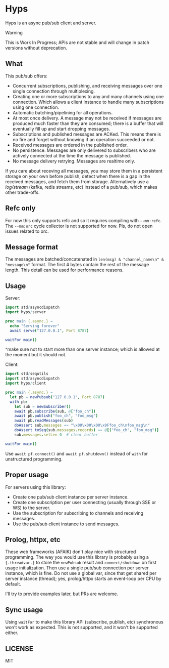 # Hyps

Hyps is an async pub/sub client and server.

> [!WARNING]
> This is Work In Progress; APIs are not stable and will change in patch versions without deprecation.

## What

This pub/sub offers:

- Concurrent subscriptions, publishing, and receiving messages over one single connection through multiplexing.
- Creating one or more subscriptions to any and many channels using one connection. Which allows a client instance to handle many subscriptions using one connection.
- Automatic batching/pipelining for all operations.
- At most once delivery. A message may not be received if messages are produced much faster than they are consumed; there is a buffer that will eventually fill up and start dropping messages.
- Subscriptions and published messages are ACKed. This means there is no fire and forget without knowing if an operation succeeded or not.
- Received messages are ordered in the published order.
- No persistence. Messages are only delivered to subscribers who are actively connected at the time the message is published.
- No message delivery retrying. Messages are realtime only.

If you care about receving all messages, you may store them in a persistent storage on your own before publish, detect when there is a gap in the received messages, and fetch them from storage. Alternatively use a *log/stream* (kafka, redis streams, etc) instead of a pub/sub, which makes other trade-offs.

## Refc only

For now this only supports refc and so it requires compiling with `--mm:refc`. The `--mm:orc` cycle collector is not supported for now. Pls, do not open issues related to orc.

## Message format

The messages are batched/concatenated in `len(msg) & "channel_name\n" & "message\n"` format. The first 4 bytes contain the rest of the message length. This detail can be used for performance reasons.

## Usage

Server:

```nim
import std/asyncdispatch
import hyps/server

proc main {.async.} =
  echo "Serving forever"
  await serve("127.0.0.1", Port 8787)

waitFor main()
```

^make sure not to start more than one server instance; which is allowed at the moment but it should not.

Client:

```nim
import std/sequtils
import std/asyncdispatch
import hyps/client

proc main {.async.} =
  let pb = newPubsub("127.0.0.1", Port 8787)
  with pb:
    let sub = newSubscriber()
    await pb.subscribe(sub, @["foo_ch"])
    await pb.publish("foo_ch", "foo_msg")
    await pb.readMessages(sub)
    doAssert sub.messages == "\x00\x00\x00\x0Ffoo_ch\nfoo_msg\n"
    doAssert toSeq(sub.messages.records) == @[("foo_ch", "foo_msg")]
    sub.messages.setLen 0  # clear buffer

waitFor main()
```

Use `await pf.connect()` and `await pf.shutdown()` instead of `with` for unstructured programming.

## Proper usage

For servers using this library:

- Create one pub/sub client instance per server instance.
- Create one subscription per user connecting (usually through SSE or WS) to the server.
- Use the subscription for subscribing to channels and receiving messages.
- Use the pub/sub client instance to send messages.

## Prolog, httpx, etc

These web frameworks (AFAIK) don't play nice with structured programming. The way you would use this library is probably using a `{.threadvar.}` to store the `newPubsub` result and `connect/shutdown` on first usage initialization. Then use a single pub/sub connection per server instance, which is fine. Do not use a global var, since that get shared per server instance (thread); yes, prolog/httpx starts an event-loop per CPU by default.

I'll try to provide examples later, but PRs are welcome.

## Sync usage

Using `waitFor` to make this library API (subscribe, publish, etc) synchronous won't work as expected. This is not supported, and it won't be supported either.

## LICENSE

MIT
